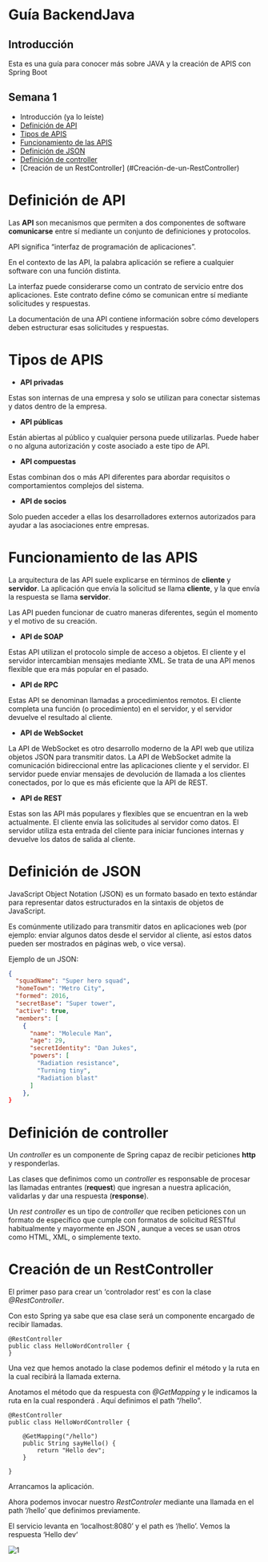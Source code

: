 # Guía BackendJava

## Introducción

Esta es una guía para conocer más sobre JAVA y la creación de APIS con Spring Boot


## Semana 1
- Introducción (ya lo leíste)
- [Definición de API](#Definición-de-API)
- [Tipos de APIS](#Tipos-de-APIS)
- [Funcionamiento de las APIS](#Funcionamiento-de-las-APIS)
- [Definición de JSON](#Definición-de-JSON)
- [Definición de controller](#Definición-de-controller)
- [Creación de un RestController] (#Creación-de-un-RestController)

# Definición de API

Las **API** son mecanismos que permiten a dos componentes de software **comunicarse** entre sí mediante un conjunto de definiciones y protocolos. 

API significa “interfaz de programación de aplicaciones”. 

En el contexto de las API, la palabra aplicación se refiere a cualquier software con una función distinta. 

La interfaz puede considerarse como un contrato de servicio entre dos aplicaciones. Este contrato define cómo se comunican entre sí mediante solicitudes y respuestas. 

La documentación de una API contiene información sobre cómo developers deben estructurar esas solicitudes y respuestas.

# Tipos de APIS

- **API privadas**

Estas son internas de una empresa y solo se utilizan para conectar sistemas y datos dentro de la empresa.

- **API públicas**

Están abiertas al público y cualquier persona puede utilizarlas. Puede haber o no alguna autorización y coste asociado a este tipo de API.

- **API compuestas**

Estas combinan dos o más API diferentes para abordar requisitos o comportamientos complejos del sistema.

- **API de socios**

Solo pueden acceder a ellas los desarrolladores externos autorizados para ayudar a las asociaciones entre empresas.

# Funcionamiento de las APIS

La arquitectura de las API suele explicarse en términos de **cliente** y **servidor**. La aplicación que envía la solicitud se llama **cliente**, y la que envía la respuesta se llama **servidor**. 

Las API pueden funcionar de cuatro maneras diferentes, según el momento y el motivo de su creación.

- **API de SOAP**

Estas API utilizan el protocolo simple de acceso a objetos. El cliente y el servidor intercambian mensajes mediante XML. Se trata de una API menos flexible que era más popular en el pasado.

- **API de RPC**

Estas API se denominan llamadas a procedimientos remotos. El cliente completa una función (o procedimiento) en el servidor, y el servidor devuelve el resultado al cliente.

- **API de WebSocket**

La API de WebSocket es otro desarrollo moderno de la API web que utiliza objetos JSON para transmitir datos. La API de WebSocket admite la comunicación bidireccional entre las aplicaciones cliente y el servidor. El servidor puede enviar mensajes de devolución de llamada a los clientes conectados, por lo que es más eficiente que la API de REST.

- **API de REST**

Estas son las API más populares y flexibles que se encuentran en la web actualmente. El cliente envía las solicitudes al servidor como datos. El servidor utiliza esta entrada del cliente para iniciar funciones internas y devuelve los datos de salida al cliente.

# Definición de JSON

JavaScript Object Notation (JSON) es un formato basado en texto estándar para representar datos estructurados en la sintaxis de objetos de JavaScript. 

Es comúnmente utilizado para transmitir datos en aplicaciones web (por ejemplo: enviar algunos datos desde el servidor al cliente, así estos datos pueden ser mostrados en páginas web, o vice versa).

Ejemplo de un JSON:


``` json
{
  "squadName": "Super hero squad",
  "homeTown": "Metro City",
  "formed": 2016,
  "secretBase": "Super tower",
  "active": true,
  "members": [
    {
      "name": "Molecule Man",
      "age": 29,
      "secretIdentity": "Dan Jukes",
      "powers": [
        "Radiation resistance",
        "Turning tiny",
        "Radiation blast"
      ]
    },
}
```
# Definición de controller

Un *controller* es un componente de Spring capaz de recibir peticiones **http** y responderlas.

Las clases que definimos como un *controller* es responsable de procesar las llamadas entrantes (**request**) que ingresan a nuestra aplicación, validarlas y dar una respuesta (**response**).

Un *rest controller* es un tipo de *controller* que reciben peticiones con un formato de específico que cumple con formatos de solicitud RESTful habitualmente y mayormente en JSON , aunque a veces se usan otros como HTML, XML, o simplemente texto.

# Creación de un RestController

El primer paso para crear un ‘controlador rest’ es con la clase *@RestController*.

Con esto Spring ya sabe que esa clase será un componente encargado de recibir llamadas.

```
@RestController
public class HelloWordController {
}
```
Una vez que hemos anotado la clase podemos definir el método y la ruta en la cual recibirá la llamada externa.

Anotamos el método que da respuesta con *@GetMapping* y le indicamos la ruta en la cual responderá . Aquí definimos el path “/hello”.

```
@RestController
public class HelloWordController {

    @GetMapping("/hello")
    public String sayHello() {
        return "Hello dev";
    }

}
```
Arrancamos la aplicación.

Ahora podemos invocar nuestro *RestControler* mediante una llamada en el path ‘/hello’ que definimos previamente.

El servicio levanta en ‘localhost:8080’ y el path es ‘/hello’. Vemos la respuesta ‘Hello dev‘

![1](https://i.imgur.com/stlHrl7.png)




